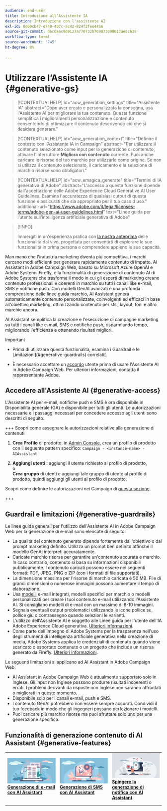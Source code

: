 ```yaml
---
audience: end-user
title: Introduzione all’Assistente IA
description: Introduzione con l'assistente AI
exl-id: 0d00cb47-e740-407c-ac42-824f2fee44a6
source-git-commit: d6c6aac9d9127a770732b709873008613ae8c639
workflow-type: tm+mt
source-wordcount: '745'
ht-degree: 8%

---
```


# Utilizzare l’Assistente IA {#generative-gs}

>[!CONTEXTUALHELP]
>id="acw_generation_settings"
>title="Assistente IA"
>abstract="Dopo aver creato e personalizzato la consegna, usa l&#39;Assistente AI per migliorare la tua contenuto. Questa funzione semplifica i miglioramenti personalizzazione e contenuto consentendo di ottimizzare il contenuto descrivendo ciò che si desidera generare."

>[!CONTEXTUALHELP]
>id="acw_generation_context"
>title="Definire il contesto con l’Assistente IA in Campaign"
>abstract="Per utilizzare il contenuto selezionato come input per la generazione di contenuto, attivare l&#39;interruttore **Migliora con contenuto** corrente. Puoi anche caricare le risorse del tuo marchio per utilizzarle come origine. Se non si utilizza il contenuto selezionato, il caricamento e la selezione di marchio risorse sono obbligatori."

>[!CONTEXTUALHELP]
>id="acw_emagica_generate"
>title="Termini di IA generativa di Adobe"
>abstract="L&#39;accesso a questa funzione dipende dall&#39;accettazione delle Adobe Experience Cloud Generative AI User Guidelines. Esamina l&#39;accuratezza di qualsiasi output di questa funzione e assicurati che sia appropriato per il tuo caso d&#39;uso."
>additional-url="https://www.adobe.com/it/legal/licenses-terms/adobe-gen-ai-user-guidelines.html" text="Linee guida per l’utente sull’intelligenza artificiale generativa di Adobe"

>[!INFO]
>
>Immergiti in un&#39;esperienza pratica con [la nostra anteprima](https://experienceleague.adobe.com/it/apps/journey-optimizer/ai-assistant-content-accelerator) delle funzionalità dal vivo, progettata per consentirti di esplorare le sue funzionalità in prima persona e comprendere appieno le sue capacità.

Man mano che l&#39;industria marketing diventa più competitiva, i marchi cercano modi efficienti per generare rapidamente contenuto di impatto. AI Assistant in Adobe Campaign Web, basato su Microsoft Azure OpenAI e Adobe Systems Firefly, è la funzionalità di generazione di contenuto AI di Adobe Systems che trasforma il modo in cui gli esperti di marketing creano contenuto professionali e coerenti in marchio su tutti i canali like e-mail, SMS e notifiche push. Con modelli GenAI avanzati e una profonda comprensione delle linee guida marchio, AI Assistant genera automaticamente contenuto personalizzate, coinvolgenti ed efficaci in base all&#39;obiettivo marketing, ottimizzando contenuto per stili, layout, toni e altro marchio ancora.

AI Assistant semplifica la creazione e l&#39;esecuzione di campagne marketing su tutti i canali like e-mail, SMS e notifiche push, risparmiando tempo, migliorando l&#39;efficienza e ottenendo risultati migliori.

>[!IMPORTANT]
>
>* Prima di utilizzare questa funzionalità, esamina i Guardrail e le Limitazioni](#generative-guardrails) correlati[.
>
>* È necessario accettare un [accordo](https://www.adobe.com/legal/licenses-terms/adobe-dx-gen-ai-user-guidelines.html) utente prima di usare l&#39;Assistente AI in Adobe Campaign Web. Per ulteriori informazioni, contatta il rappresentante Adobe.

## Accedere all&#39;Assistente AI {#generative-access}

L&#39;Assistente AI per e-mail, notifiche push e SMS è ora disponibile in Disponibilità generale (GA) e disponibile per tutti gli utenti. Le autorizzazioni necessarie e i passaggi necessari per concedere accesso agli utenti sono descritti di seguito.

+++ Scopri come assegnare le autorizzazioni relative alla generazione di contenuti

1. **Crea Profilo** di prodotto: in [Admin Console](https://stage.adminconsole.adobe.com/), crea un profilo di prodotto con il seguente pattern specifico:
   `Campaign - <instance-name> - AIAssistant`

1. **Aggiungi utenti** : aggiungi il utente richiesto al profilo di prodotto,\
   o\
   **Crea gruppo** di utenti e aggiungi tale gruppo di utente al profilo di prodotto, quindi aggiungi gli utenti al profilo di prodotto.

Scopri come definire le autorizzazioni nei Campaign di [questa sezione](../get-started/permissions.md).

+++

## Guardrail e limitazioni {#generative-guardrails}

Le linee guida generali per l&#39;utilizzo dell&#39;Assistente AI in Adobe Campaign Web per la generazione di e-mail sono elencate di seguito:

* La qualità del contenuto generato dipende fortemente dall&#39;obiettivo o dal prompt marketing definito. Utilizza un prompt ben definito affinché il modello GenAI interpreti accuratamente.
* Caricate marchio risorse per garantire un&#39;contenuto accurata e marchio. In caso contrario, contenuto si basa su informazioni disponibili pubblicamente. I contenuto caricati possono essere nei seguenti formati: PDF, JPEG, PNG o ZIP (con i formati di file supportati).
* La dimensione massima per l&#39;risorse di marchio caricata è 50 MB. File di grandi dimensioni o numerose immagini possono aumentare il tempo di elaborazione.
* Usa [modelli](../email/create-email-templates.md) e-mail integrati, modelli specifici per marchio o modelli personalizzati per creare i tuoi contenuto e-mail utilizzando l&#39;Assistente AI. Si consigliano modelli di e-mail con un massimo di 8-10 immagini.
* Segnala eventuali output problematici utilizzando le icone pollice su, pollice giù o contrassegno quando selezioni le varianti.
* L&#39;utilizzo dell&#39;Assistente AI è soggetto alle Linee guida per l&#39;utente dell&#39;IA Adobe Experience Cloud generativa. [Ulteriori informazioni](https://www.adobe.com/legal/licenses-terms/adobe-dx-gen-ai-user-guidelines.html).
* Come parte dell&#39;impegno di Adobe Systems per la trasparenza nell&#39;uso degli strumenti di intelligenza artificiale generativa nella creazione di media, Adobe Systems applica le credenziali di contenuto quando viene scaricato o esportato contenuto o un progetto che include un risorsa generato da Firefly. [Ulteriori informazioni](https://helpx.adobe.com/firefly/using/content-credentials.html).

Le seguenti limitazioni si applicano ad AI Assistant in Adobe Campaign Web:

* AI Assistant in Adobe Campaign Web è attualmente supportato solo in Inglese. Gli input non Inglese possono produrre risultati incoerenti o errati. I problemi derivanti da risposte non Inglese non saranno affrontati o migliorati in questo momento.
* Disponibile solo per i canali e-mail, push e SMS.
* I contenuto GenAI potrebbero non essere sempre accurati. Condividi il tuo feedback in modo che gli ingegneri possano perfezionare i modelli.
* Puoi caricare più marchio risorse ma puoi sfruttare solo uno per una generazione specifica.

## Funzionalità di generazione contenuto di AI Assistant {#generative-features}

<table style="table-layout:fixed"><tr style="border: 0;">
<td>
<a href="generative-content.md">
<img alt="[Generazione di e-mail con AI Assistant]" src="assets/do-not-localize/text-genai.jpeg">
</a>
<div>
<a href="generative-content.md"><strong>Generazione di e-mail con AI Assistant</strong></a>
</div>
<p>
</td>
<td>
<a href="generative-sms.md">
<img alt="[Generazione SMS con AI Assistant]" src="assets/do-not-localize/image-genai.jpeg">
</a>
<div><a href="generative-sms.md"><strong>Generazione di SMS con AI Assistant</strong>
</div>
<p>
</td>
<td>
<a href="generative-push.md">
<img alt="[Invia notifica generazione con AI Assistant]" src="assets/do-not-localize/email-genai.jpeg">
</a>
<div>
<a href="generative-push.md"><strong>Spingere la generazione di notifica con AI Assistant</strong></a>
</div>
<p></td>
</tr></table>